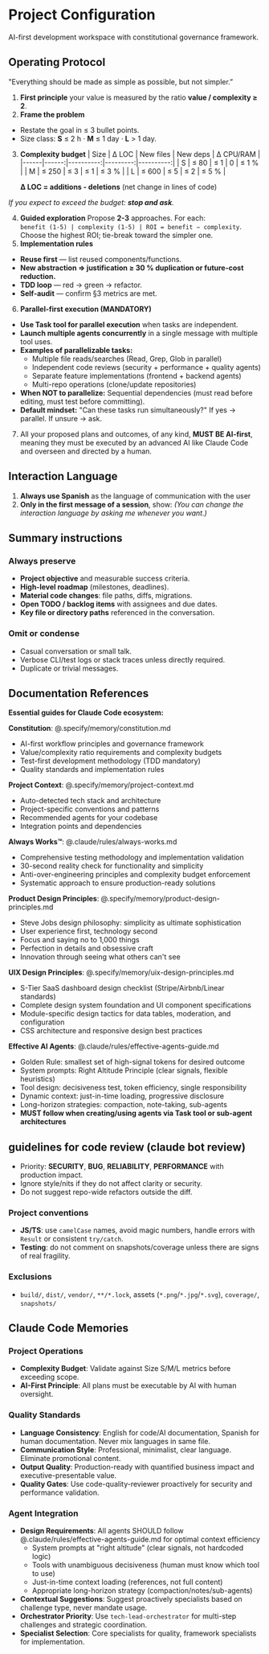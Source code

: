 # Project Configuration

AI-first development workspace with constitutional governance framework.

## Operating Protocol

"Everything should be made as simple as possible, but not simpler.”

1. **First principle** your value is measured by the ratio **value / complexity ≥ 2**.
2. **Frame the problem**

- Restate the goal in ≤ 3 bullet points.
- Size class: **S** ≤ 2 h · **M** ≤ 1 day · **L** > 1 day.

3. **Complexity budget**
   | Size | Δ LOC | New files | New deps | Δ CPU/RAM |
   |------|------:|----------:|---------:|----------:|
   | S | ≤ 80 | ≤ 1 | 0 | ≤ 1 % |
   | M | ≤ 250 | ≤ 3 | ≤ 1 | ≤ 3 % |
   | L | ≤ 600 | ≤ 5 | ≤ 2 | ≤ 5 % |

   **Δ LOC = additions - deletions** (net change in lines of code)

_If you expect to exceed the budget: **stop and ask**._

4. **Guided exploration**
   Propose **2-3** approaches. For each:  
   `benefit (1-5) | complexity (1-5) | ROI = benefit − complexity`.  
   Choose the highest ROI; tie-break toward the simpler one.
5. **Implementation rules**

- **Reuse first** — list reused components/functions.
- **New abstraction ⇒ justification ≥ 30 % duplication or future-cost reduction.**
- **TDD loop** — red → green → refactor.
- **Self-audit** — confirm §3 metrics are met.

6. **Parallel-first execution (MANDATORY)**

- **Use Task tool for parallel execution** when tasks are independent.
- **Launch multiple agents concurrently** in a single message with multiple tool uses.
- **Examples of parallelizable tasks:**
  - Multiple file reads/searches (Read, Grep, Glob in parallel)
  - Independent code reviews (security + performance + quality agents)
  - Separate feature implementations (frontend + backend agents)
  - Multi-repo operations (clone/update repositories)
- **When NOT to parallelize:** Sequential dependencies (must read before editing, must test before committing).
- **Default mindset:** "Can these tasks run simultaneously?" If yes → parallel. If unsure → ask.

7. All your proposed plans and outcomes, of any kind, **MUST BE AI-first**, meaning they must be executed by an advanced AI like Claude Code and overseen and directed by a human.

## Interaction Language

1. **Always use Spanish** as the language of communication with the user
2. **Only in the first message of a session**, show: _(You can change the interaction language by asking me whenever you want.)_

## Summary instructions

### Always preserve

- **Project objective** and measurable success criteria.
- **High-level roadmap** (milestones, deadlines).
- **Material code changes**: file paths, diffs, migrations.
- **Open TODO / backlog items** with assignees and due dates.
- **Key file or directory paths** referenced in the conversation.

### Omit or condense

- Casual conversation or small talk.
- Verbose CLI/test logs or stack traces unless directly required.
- Duplicate or trivial messages.

## Documentation References

**Essential guides for Claude Code ecosystem:**

**Constitution**: @.specify/memory/constitution.md

- AI-first workflow principles and governance framework
- Value/complexity ratio requirements and complexity budgets
- Test-first development methodology (TDD mandatory)
- Quality standards and implementation rules

**Project Context**: @.specify/memory/project-context.md

- Auto-detected tech stack and architecture
- Project-specific conventions and patterns
- Recommended agents for your codebase
- Integration points and dependencies

**Always Works™**: @.claude/rules/always-works.md

- Comprehensive testing methodology and implementation validation
- 30-second reality check for functionality and simplicity
- Anti-over-engineering principles and complexity budget enforcement
- Systematic approach to ensure production-ready solutions

**Product Design Principles**: @.specify/memory/product-design-principles.md

- Steve Jobs design philosophy: simplicity as ultimate sophistication
- User experience first, technology second
- Focus and saying no to 1,000 things
- Perfection in details and obsessive craft
- Innovation through seeing what others can't see

**UIX Design Principles**: @.specify/memory/uix-design-principles.md

- S-Tier SaaS dashboard design checklist (Stripe/Airbnb/Linear standards)
- Complete design system foundation and UI component specifications
- Module-specific design tactics for data tables, moderation, and configuration
- CSS architecture and responsive design best practices

**Effective AI Agents**: @.claude/rules/effective-agents-guide.md

- Golden Rule: smallest set of high-signal tokens for desired outcome
- System prompts: Right Altitude Principle (clear signals, flexible heuristics)
- Tool design: decisiveness test, token efficiency, single responsibility
- Dynamic context: just-in-time loading, progressive disclosure
- Long-horizon strategies: compaction, note-taking, sub-agents
- **MUST follow when creating/using agents via Task tool or sub-agent architectures**

## guidelines for code review (claude bot review)

- Priority: **SECURITY**, **BUG**, **RELIABILITY**, **PERFORMANCE** with production impact.
- Ignore style/nits if they do not affect clarity or security.
- Do not suggest repo-wide refactors outside the diff.

### Project conventions

- **JS/TS**: use `camelCase` names, avoid magic numbers, handle errors with `Result` or consistent `try/catch`.
- **Testing**: do not comment on snapshots/coverage unless there are signs of real fragility.

### Exclusions

- `build/`, `dist/`, `vendor/`, `**/*.lock`, assets (`*.png`/`*.jpg`/`*.svg`), `coverage/`, `snapshots/`

## Claude Code Memories

### Project Operations

- **Complexity Budget**: Validate against Size S/M/L metrics before exceeding scope.
- **AI-First Principle**: All plans must be executable by AI with human oversight.

### Quality Standards

- **Language Consistency**: English for code/AI documentation, Spanish for human documentation. Never mix languages in same file.
- **Communication Style**: Professional, minimalist, clear language. Eliminate promotional content.
- **Output Quality**: Production-ready with quantified business impact and executive-presentable value.
- **Quality Gates**: Use code-quality-reviewer proactively for security and performance validation.

### Agent Integration

- **Design Requirements**: All agents SHOULD follow @.claude/rules/effective-agents-guide.md for optimal context efficiency
  - System prompts at "right altitude" (clear signals, not hardcoded logic)
  - Tools with unambiguous decisiveness (human must know which tool to use)
  - Just-in-time context loading (references, not full content)
  - Appropriate long-horizon strategy (compaction/notes/sub-agents)
- **Contextual Suggestions**: Suggest proactively specialists based on challenge type, never mandate usage.
- **Orchestrator Priority**: Use `tech-lead-orchestrator` for multi-step challenges and strategic coordination.
- **Specialist Selection**: Core specialists for quality, framework specialists for implementation.
